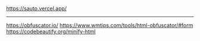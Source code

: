 https://sauto.vercel.app/

---

https://obfuscator.io/
https://www.wmtips.com/tools/html-obfuscator/#form
https://codebeautify.org/minify-html